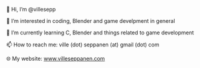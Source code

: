 👋 Hi, I’m @villesepp

👀 I’m interested in coding, Blender and game develpment in general

🌱 I’m currently learning C, Blender and things related to game development

📫 How to reach me: ville (dot) seppanen (at) gmail (dot) com

🌐 My website: www.villeseppanen.com
